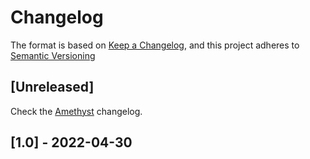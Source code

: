 # Changelog

The format is based on [Keep a Changelog](https://keepachangelog.com/en/1.0.0/),
and this project adheres to [Semantic Versioning](https://semver.org/spec/v2.0.0.html)

## [Unreleased]
Check the [Amethyst](https://github.com/dopebnan/kwancore/blob/amethyst/changelog.md) changelog.

## [1.0] - 2022-04-30

